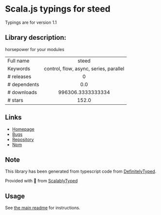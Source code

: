 
# Scala.js typings for steed

Typings are for version 1.1

## Library description:
horsepower for your modules

|                    |                 |
| ------------------ | :-------------: |
| Full name          | steed |
| Keywords           | control, flow, async, series, parallel |
| # releases         | 0 |
| # dependents       | 0.0 |
| # downloads        | 996306.3333333334 |
| # stars            | 152.0 |

## Links
- [Homepage](https://github.com/mcollina/steed#readme)
- [Bugs](https://github.com/mcollina/steed/issues)
- [Repository](https://github.com/mcollina/steed)
- [Npm](https://www.npmjs.com/package/steed)
    


## Note
This library has been generated from typescript code from [DefinitelyTyped](https://definitelytyped.org).

Provided with :purple_heart: from [ScalablyTyped](https://github.com/oyvindberg/ScalablyTyped)

## Usage
See [the main readme](../../readme.md) for instructions.


